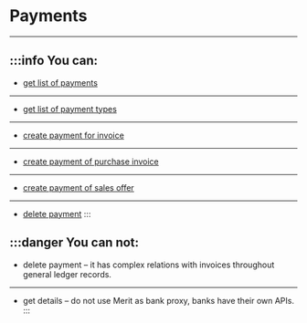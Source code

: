 # Payments
---
:::info You can:
---
- [get list of payments](./list-of-payments/)
---
- [get list of payment types](./list-of-payment-types/)
---
- [create payment for invoice](./create-payment/)
---
- [create payment of purchase invoice](./payment-of-purchase-invoice/)
---
- [create payment of sales offer](./create-payment-of-sales-offer/)
---
- [delete payment](./delete-payment/)
:::

:::danger You can not:
---
- delete payment – it has complex relations with invoices throughout general ledger records.
---
- get details – do not use Merit as bank proxy, banks have their own APIs.
:::